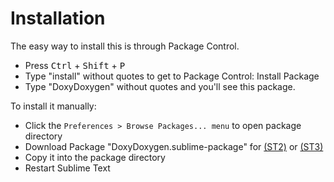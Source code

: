 # Installation

The easy way to install this is through Package Control.
   - Press <kbd>Ctrl</kbd> + <kbd>Shift</kbd> + <kbd>P</kbd>
   - Type "install" without quotes to get to Package Control: Install Package
   - Type "DoxyDoxygen" without quotes and you'll see this package.

To install it manually:
   - Click the ```Preferences > Browse Packages... menu``` to open package directory
   - Download Package "DoxyDoxygen.sublime-package" for [(ST2)](http://20tauri.free.fr/DoxyDoxygen/lastest/ST2/DoxyDoxygen.sublime-package) or [(ST3)](http://20tauri.free.fr/DoxyDoxygen/lastest/ST3/DoxyDoxygen.sublime-package)
   - Copy it into the package directory
   - Restart Sublime Text
